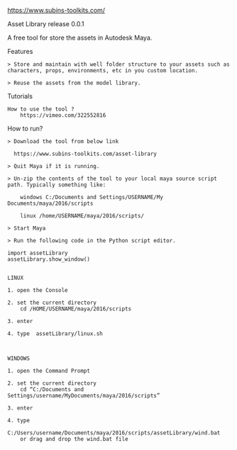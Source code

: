 https://www.subins-toolkits.com/

Asset Library release 0.0.1

A free tool for store the assets in Autodesk Maya.

Features

    > Store and maintain with well folder structure to your assets such as characters, props, environments, etc in you custom location.​

    > Reuse the assets from the model library.

Tutorials

    How to use the tool ?
		https://vimeo.com/322552816

How to run?

    > Download the tool from below link
    
      https://www.subins-toolkits.com/asset-library
      
    > Quit Maya if it is running.

    > Un-zip the contents of the tool to your local maya source script path. Typically something like:

        windows C:/Documents and Settings/USERNAME/My  Documents/maya/2016/scripts

        linux /home/USERNAME/maya/2016/scripts/

    > Start Maya

    > Run the following code in the Python script editor.

	import assetLibrary
	assetLibrary.show_window()
	

    LINUX

	1. open the Console
	
	2. set the current directory	
	    cd /HOME/USERNAME/maya/2016/scripts
	
	3. enter
	
	4. type  assetLibrary/linux.sh
	
	

    WINDOWS

	1. open the Command Prompt
	
	2. set the current directory 	
	    cd “C:/Documents and Settings/username/MyDocuments/maya/2016/scripts”
	
	3. enter
	
	4. type 	
	    C:/Users/username/Documents/maya/2016/scripts/assetLibrary/wind.bat	    
	    or drag and drop the wind.bat file



	   

	


